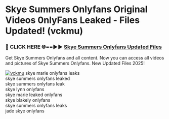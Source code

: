 # Skye Summers Onlyfans Original Videos 0nlyFans Leaked - Files Updated! (vckmu)

<h3>🔴 CLICK HERE 🌐==►► <a href="https://tinyurl.com/ms9xzufz" rel="nofollow">Skye Summers Onlyfans Updated Files</a></h3>

Get Skye Summers Onlyfans and all content. Now you can access all videos and pictures of Skye Summers Onlyfans. New Updated Files 2025!

[![vckmu](https://i.imgur.com/ppqm5kG.gif)](https://tinyurl.com/ms9xzufz)
skye marie onlyfans leaks<br>
skye summers onlyfans leaked<br>
skye summers onlyfans leak<br>
skye lynn onlyfans<br>
skye marie leaked onlyfans<br>
skye blakely onlyfans<br>
skye summers onlyfans leaks<br>
jade skye onlyfans